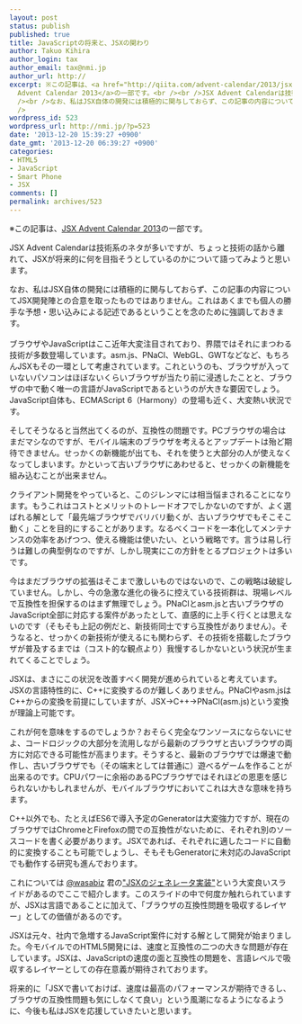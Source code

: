 ```yaml
---
layout: post
status: publish
published: true
title: JavaScriptの将来と、JSXの関わり
author: Takuo Kihira
author_login: tax
author_email: tax@nmi.jp
author_url: http://
excerpt: ※この記事は、<a href="http://qiita.com/advent-calendar/2013/jsx" target="_blank">JSX
  Advent Calendar 2013</a>の一部です。<br /><br />JSX Advent Calendarは技術系のネタが多いですが、ちょっと技術の話から離れて、JSXが将来的に何を目指そうとしているのかについて語ってみようと思います。<br
  /><br />なお、私はJSX自体の開発には積極的に関与しておらず、この記事の内容についてJSX開発陣との合意を取ったものではありません。これはあくまでも個人の勝手な予想・思い込みによる記述であるということを念のために強調しておきます。<br
  />
wordpress_id: 523
wordpress_url: http://nmi.jp/?p=523
date: '2013-12-20 15:39:27 +0900'
date_gmt: '2013-12-20 06:39:27 +0900'
categories:
- HTML5
- JavaScript
- Smart Phone
- JSX
comments: []
permalink: archives/523
---
```

<p>※この記事は、<a href="http://qiita.com/advent-calendar/2013/jsx" target="_blank">JSX Advent Calendar 2013</a>の一部です。</p>
<p>JSX Advent Calendarは技術系のネタが多いですが、ちょっと技術の話から離れて、JSXが将来的に何を目指そうとしているのかについて語ってみようと思います。</p>
<p>なお、私はJSX自体の開発には積極的に関与しておらず、この記事の内容についてJSX開発陣との合意を取ったものではありません。これはあくまでも個人の勝手な予想・思い込みによる記述であるということを念のために強調しておきます。<br />
<a id="more"></a><a id="more-523"></a><br />
ブラウザやJavaScriptはここ近年大変注目されており、界隈ではそれにまつわる技術が多数登場しています。asm.js、PNaCl、WebGL、GWTなどなど、もちろんJSXもその一環として考慮されています。これというのも、ブラウザが入っていないパソコンはほぼないくらいブラウザが当たり前に浸透したことと、ブラウザの中で動く唯一の言語がJavaScriptであるというのが大きな要因でしょう。JavaScript自体も、ECMAScript 6（Harmony）の登場も近く、大変熱い状況です。</p>
<p>そしてそうなると当然出てくるのが、互換性の問題です。PCブラウザの場合はまだマシなのですが、モバイル端末のブラウザを考えるとアップデートは殆ど期待できません。せっかくの新機能が出ても、それを使うと大部分の人が使えなくなってしまいます。かといって古いブラウザにあわせると、せっかくの新機能を組み込むことが出来ません。</p>
<p>クライアント開発をやっていると、このジレンマには相当悩まされることになります。もうこれはコストとメリットのトレードオフでしかないのですが、よく選ばれる解として「最先端ブラウザでバリバリ動くが、古いブラウザでもそこそこ動く」ことを目的にすることがあります。なるべくコードを一本化してメンテナンスの効率をあげつつ、使える機能は使いたい、という戦略です。言うは易し行うは難しの典型例なのですが、しかし現実にこの方針をとるプロジェクトは多いです。</p>
<p>今はまだブラウザの拡張はそこまで激しいものではないので、この戦略は破綻していません。しかし、今の急激な進化の後ろに控えている技術群は、現場レベルで互換性を担保するのはまず無理でしょう。PNaClとasm.jsと古いブラウザのJavaScript全部に対応する案件があったとして、直感的に上手く行くとは思えないのです（そもそも上記の例だと、新技術同士ですら互換性がありません）。そうなると、せっかくの新技術が使えるにも関わらず、その技術を搭載したブラウザが普及するまでは（コスト的な観点より）我慢するしかないという状況が生まれてくることでしょう。</p>
<p>JSXは、まさにこの状況を改善すべく開発が進められていると考えています。JSXの言語特性的に、C++に変換するのが難しくありません。PNaClやasm.jsはC++からの変換を前提にしていますが、JSX→C++→PNaCl(asm.js)という変換が理論上可能です。</p>
<p>これが何を意味をするのでしょうか？おそらく完全なワンソースにならないにせよ、コードロジックの大部分を流用しながら最新のブラウザと古いブラウザの両方に対応できる可能性が高まります。そうすると、最新のブラウザでは爆速で動作し、古いブラウザでも（その端末としては普通に）遊べるゲームを作ることが出来るのです。CPUパワーに余裕のあるPCブラウザではそれほどの恩恵を感じられないかもしれませんが、モバイルブラウザにおいてこれは大きな意味を持ちます。</p>
<p>C++以外でも、たとえばES6で導入予定のGeneratorは大変強力ですが、現在のブラウザではChromeとFirefoxの間での互換性がないために、それぞれ別のソースコードを書く必要があります。JSXであれば、それぞれに適したコードに自動的に変換することも可能でしょうし、そもそもGeneratorに未対応のJavaScriptでも動作する研究も進んでおります。</p>
<p>これについては <a href="http://twitter.com/wasabiz" target="_blank">@wasabiz</a> 君の<a href="http://t.co/4J6biMdkDC" target="_blank">"JSXのジェネレータ実装"</a>という大変良いスライドがあるのでここで紹介します。このスライドの中で何度か触れられていますが、JSXは言語であることに加えて、「ブラウザの互換性問題を吸収するレイヤー」としての価値があるのです。</p>
<p>JSXは元々、社内で急増するJavaScript案件に対する解として開発が始まりました。今モバイルでのHTML5開発には、速度と互換性の二つの大きな問題が存在しています。JSXは、JavaScriptの速度の面と互換性の問題を、言語レベルで吸収するレイヤーとしての存在意義が期待されております。</p>
<p>将来的に「JSXで書いておけば、速度は最高のパフォーマンスが期待できるし、ブラウザの互換性問題も気にしなくて良い」という風潮になるようになるように、今後も私はJSXを応援していきたいと思います。</p>
